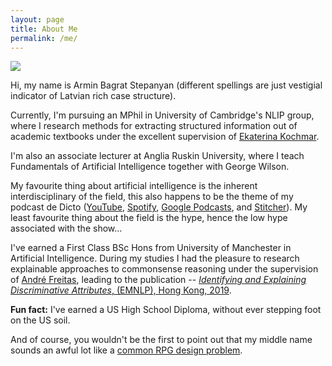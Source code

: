 ```yaml
---
layout: page
title: About Me
permalink: /me/
---
```


![](../armin_on_santis.jpg)

Hi, my name is Armin Bagrat Stepanyan (different spellings are just vestigial indicator of Latvian rich case structure).

Currently, I'm pursuing an MPhil in University of Cambridge's NLIP group, where I research methods for extracting structured information out of academic textbooks under the excellent supervision of [Ekaterina Kochmar](https://www.cl.cam.ac.uk/~ek358/index.html).

I'm also an associate lecturer at Anglia Ruskin University, where I teach Fundamentals of Artificial Intelligence together with George Wilson.

My favourite thing about artificial intelligence is the inherent interdisciplinary of the field, this also happens to be the theme of my podcast de Dicto ([YouTube](https://www.youtube.com/channel/UCTr2nEASDDfgCA1xjkB7x9g), [Spotify](https://open.spotify.com/show/37wIRyLwlEubMWvjFDBB3f), [Google Podcasts](https://podcasts.google.com/feed/aHR0cHM6Ly9hcm1pbmJhZ3JhdC5jb20vZGVkaWN0by54bWw?sa=X&ved=2ahUKEwj6nubj6_nrAhXPwYUKHbChBycQ4aUDegQIARAC&hl=en-GB), and [Stitcher](https://www.stitcher.com/podcast/de-dicto)). My least favourite thing about the field is the hype, hence the low hype associated with the show...

I've earned a First Class BSc Hons from University of Manchester in Artificial Intelligence. During my studies I had the pleasure to research explainable approaches to commonsense reasoning under the supervision of [André Freitas](http://andrefreitas.org/), leading to the publication -- [_Identifying and Explaining Discriminative Attributes_, (EMNLP), Hong Kong, 2019](https://www.aclweb.org/anthology/D19-1440/).

**Fun fact:** I've earned a US High School Diploma, without ever stepping foot on the US soil.

And of course, you wouldn't be the first to point out that my middle name sounds an awful lot like a [common RPG design problem](https://rpg.stackexchange.com/questions/124869/what-is-a-bag-of-rats).

